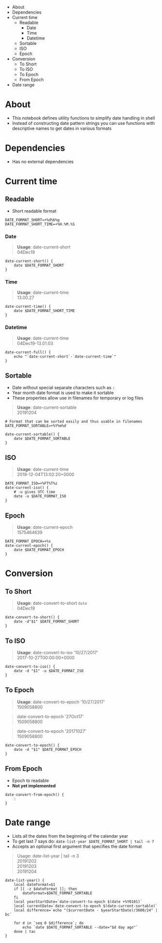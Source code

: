 <!-- MarkdownTOC -->

- About
- Dependencies
- Current time
    - Readable
        - Date
        - Time
        - Datetime
    - Sortable
    - ISO
    - Epoch
- Conversion
    - To Short
    - To ISO
    - To Epoch
    - From Epoch
- Date range

<!-- /MarkdownTOC -->

# About
- This notebook defines utility functions to simplify date handling in shell
- Instead of constructing date pattern strings you can use functions with descriptive names to get dates in various formats

# Dependencies
- Has no external dependencies

# Current time
## Readable
- Short readable format

```shell
DATE_FORMAT_SHORT=+%d%b%g
DATE_FORMAT_SHORT_TIME=+%H.%M.%S
```

### Date
>**Usage**: date-current-short <br>
04Dec19

```shell
date-current-short() {
    date $DATE_FORMAT_SHORT
}
```

### Time
>**Usage**: date-current-time <br>
13.00.27

```shell
date-current-time() {
    date $DATE_FORMAT_SHORT_TIME
}
```

### Datetime
>**Usage**: date-current-time <br>
04Dec19-13.01.03

```shell
date-current-full() {
    echo "`date-current-short`-`date-current-time`"
}
```

## Sortable
- Date without special separate characters such as `:`
- Year month date format is used to make it sortable
- These properties allow use in filenames for temporary or log files

>**Usage**: date-current-sortable <br>
20191204

```shell
# Format that can be sorted easily and thus usable in filenames
DATE_FORMAT_SORTABLE=+%Y%m%d 

date-current-sortable() {
    date $DATE_FORMAT_SORTABLE
}
```

## ISO
>**Usage**: date-current-time <br>
2019-12-04T13:02:20+0000

```shell
DATE_FORMAT_ISO=+%FT%T%z
date-current-iso() {
    # -u gives UTC time
    date -u $DATE_FORMAT_ISO
}
```

## Epoch
>**Usage**: date-current-epoch <br>
1575464639

```shell
DATE_FORMAT_EPOCH=+%s
date-current-epoch() {
    date $DATE_FORMAT_EPOCH
}
```

# Conversion
## To Short
>**Usage**: date-convert-to-short `date` <br>
04Dec19

```shell
date-convert-to-short() {
    date -d"$1" $DATE_FORMAT_SHORT
}
```

## To ISO
>**Usage**: date-convert-to-iso '10/27/2017' <br>
2017-10-27T00:00:00+0000

```shell
date-convert-to-iso() {
    date -d "$1" -u $DATE_FORMAT_ISO
}
```

## To Epoch
>**Usage**: date-convert-to-epoch '10/27/2017' <br>
1509058800

>date-convert-to-epoch '27Oct17' <br>
1509058800

>date-convert-to-epoch '20171027' <br>
1509058800

```shell
date-convert-to-epoch() {
    date -d "$1" $DATE_FORMAT_EPOCH
}
```


## From Epoch
- Epoch to readable
- **Not yet implemented**

```shell
date-convert-from-epoch() {
    :
}
```

# Date range
- Lists all the dates from the beginning of the calendar year
- To get last 7 says do: `date-list-year $DATE_FORMAT_SHORT | tail -n 7`
- Accepts an optional first argument that specifies the date format

>Usage: date-list-year | tail -n 3 <br>
20191202 <br>
20191203 <br>
20191204 <br>

```shell
date-list-year() {
    local dateFormat=$1
    if [[ -z $dateFormat ]]; then
        dateFormat=$DATE_FORMAT_SORTABLE
    fi
    local yearStartDate=`date-convert-to-epoch $(date +%Y0101)`
    local currentDate=`date-convert-to-epoch $(date-current-sortable)`
    local difference=`echo "($currentDate - $yearStartDate)/3600/24" | bc`

    for d in `seq 0 $difference`; do
        echo `date $DATE_FORMAT_SORTABLE --date="$d day ago"`
    done | tac
}
```
